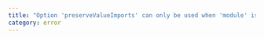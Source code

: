 ```yaml
---
title: "Option 'preserveValueImports' can only be used when 'module' is set to 'es2015' or later."
category: error
---
```

